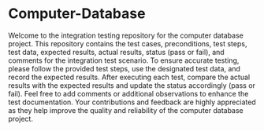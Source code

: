# Computer-Database

Welcome to the integration testing repository for the computer database project. This repository contains the test cases, preconditions, test steps, test data, expected results, actual results, status (pass or fail), and comments for the integration test scenario. To ensure accurate testing, please follow the provided test steps, use the designated test data, and record the expected results. After executing each test, compare the actual results with the expected results and update the status accordingly (pass or fail). Feel free to add comments or additional observations to enhance the test documentation. Your contributions and feedback are highly appreciated as they help improve the quality and reliability of the computer database project.
